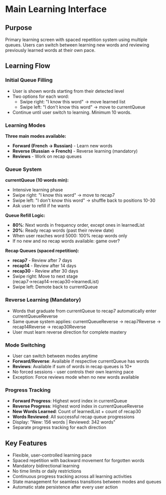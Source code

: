 # Main Learning Interface

## Purpose

Primary learning screen with spaced repetition system using multiple queues. Users can switch between learning new words and reviewing previously learned words at their own pace.

## Learning Flow

### Initial Queue Filling
- User is shown words starting from their detected level
- Two options for each word:
  - Swipe right: "I know this word" → move learned list
  - Swipe left: "I don't know this word" → move to currentQueue
- Continue until user switch to learning. Minimum 10 words.

### Learning Modes

**Three main modes available:**
- **Forward (French → Russian)** - Learn new words
- **Reverse (Russian → French)** - Reverse learning (mandatory)
- **Reviews** - Work on recap queues

### Queue System

**currentQueue (10 words min):**
- Intensive learning phase
- Swipe right: "I know this word" → move to recap7
- Swipe left: "I don't know this word" → shuffle back to positions 10-30
- Ask user to refill if he wants

**Queue Refill Logic:**
- **80%**: Next words in frequency order, except ones in learnedList
- **20%**: Ready recap words (past their review date)
- When user reaches word 5000: 100% recap words only
- If no new and no recap words available: game over?

**Recap Queues (spaced repetition):**
- **recap7** - Review after 7 days
- **recap14** - Review after 14 days
- **recap30** - Review after 30 days
- Swipe right: Move to next stage (recap7→recap14→recap30→learnedList)
- Swipe left: Demote back to currentQueue

### Reverse Learning (Mandatory)
- Words that graduate from currentQueue to recap7 automatically enter currentQueueReverse
- Same queue system applies: currentQueueReverse → recap7Reverse → recap14Reverse → recap30Reverse
- User must learn reverse direction for complete mastery

### Mode Switching
- User can switch between modes anytime
- **Forward/Reverse**: Available if respective currentQueue has words
- **Reviews**: Available if sum of words in recap queues is 10+
- No forced sessions - user controls their own learning pace
- Exception: Force reviews mode when no new words available

### Progress Tracking
- **Forward Progress**: Highest word index in currentQueue
- **Reverse Progress**: Highest word index in currentQueueReverse
- **New Words Learned**: Count of learnedList + count of recap30
- **Words Reviewed**: All successful recap queue progressions
- Display: "New: 156 words | Reviewed: 342 words"
- Separate progress tracking for each direction

## Key Features

- Flexible, user-controlled learning pace
- Spaced repetition with backward movement for forgotten words
- Mandatory bidirectional learning
- No time limits or daily restrictions
- Continuous progress tracking across all learning activities
- State management for seamless transitions between modes and queues
- Automatic state persistence after every user action
